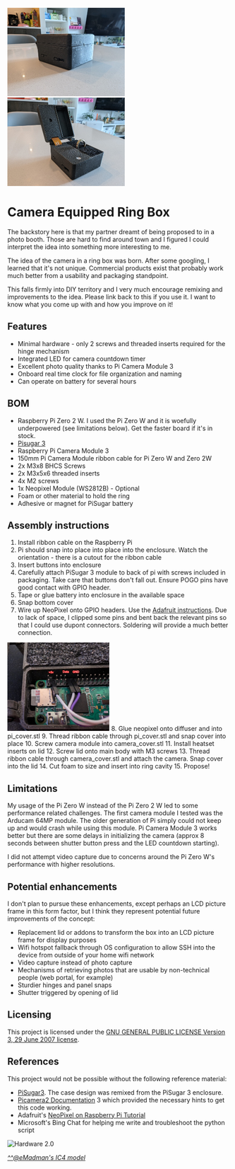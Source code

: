 <img src="/pictures/closed_box.jpg" alt="closed ring box" height="200"> <img src="/pictures/open_box.jpg" alt="open ring box" height="200">

# Camera Equipped Ring Box

The backstory here is that my partner dreamt of being proposed to in a photo booth.  Those are hard to find around town and I figured I could interpret the idea into something more interesting to me.

The idea of the camera in a ring box was born.  After some googling, I learned that it's not unique.  Commercial products exist that probably work much better from a usability and packaging standpoint. 

This falls firmly into DIY territory and I very much encourage remixing and improvements to the idea.  Please link back to this if you use it.  I want to know what you come up with and how you improve on it!

## Features
* Minimal hardware - only 2 screws and threaded inserts required for the hinge mechanism
* Integrated LED for camera countdown timer
* Excellent photo quality thanks to Pi Camera Module 3
* Onboard real time clock for file organization and naming
* Can operate on battery for several hours

## BOM
* Raspberry Pi Zero 2 W.  I used the Pi Zero W and it is woefully underpowered (see limitations below).  Get the faster board if it's in stock.
* [Pisugar 3](https://www.tindie.com/products/pisugar/pisugar-3-battery-for-raspberry-pi-zero/)
* Raspberry Pi Camera Module 3
* 150mm Pi Camera Module ribbon cable for Pi Zero W and Zero 2W
* 2x M3x8 BHCS Screws
* 2x M3x5x6 threaded inserts
* 4x M2 screws
* 1x Neopixel Module (WS2812B) - Optional
* Foam or other material to hold the ring
* Adhesive or magnet for PiSugar battery

## Assembly instructions
1. Install ribbon cable on the Raspberry Pi
2. Pi should snap into place into place into the enclosure.  Watch the orientation - there is a cutout for the ribbon cable
3. Insert buttons into enclosure
4. Carefully attach PiSugar 3 module to back of pi with screws included in packaging.  Take care that buttons don't fall out.  Ensure POGO pins have good contact with GPIO header.  
5. Tape or glue battery into enclosure in the available space
6. Snap bottom cover
7. Wire up NeoPixel onto GPIO headers.  Use the [Adafruit instructions](https://learn.adafruit.com/neopixels-on-raspberry-pi/raspberry-pi-wiring#powering-neopixels-from-raspberry-pi-without-level-shifting-3006456).  Due to lack of space, I clipped some pins and bent back the relevant pins so that I could use dupont connectors.  Soldering will provide a much better connection.  
<img src="/pictures/gpio.png" alt="gpio" height="200">
8. Glue neopixel onto diffuser and into pi_cover.stl
9. Thread ribbon cable through pi_cover.stl and snap cover into place
10. Screw camera module into camera_cover.stl
11. Install heatset inserts on lid
12. Screw lid onto main body with M3 screws
13. Thread ribbon cable through camera_cover.stl and attach the camera.  Snap cover into the lid
14. Cut foam to size and insert into ring cavity
15. Propose!

## Limitations 

My usage of the Pi Zero W instead of the Pi Zero 2 W led to some performance related challenges.  The first camera module I tested was the Arducam 64MP module.  The older generation of Pi simply could not keep up and would crash while using this module.  Pi Camera Module 3 works better but there are some delays in initializing the camera (approx 8 seconds between shutter button press and the LED countdown starting).  

I did not attempt video capture due to concerns around the Pi Zero W's performance with higher resolutions.

## Potential enhancements
I don't plan to pursue these enhancements, except perhaps an LCD picture frame in this form factor, but I think they represent potential future improvements of the concept:

* Replacement lid or addons to transform the box into an LCD picture frame for display purposes
* Wifi hotspot fallback through OS configuration to allow SSH into the device from outside of your home wifi network
* Video capture instead of photo capture
* Mechanisms of retrieving photos that are usable by non-technical people (web portal, for example)
* Sturdier hinges and panel snaps
* Shutter triggered by opening of lid

## Licensing
This project is licensed under the [GNU GENERAL PUBLIC LICENSE Version 3, 29 June 2007 license](LICENSE).

## References
This project would not be possible without the following reference material:

* [PiSugar3](https://github.com/PiSugar/PiSugar).  The case design was remixed from the PiSugar 3 enclosure.
* [Picamera2 Documentation](https://github.com/raspberrypi/picamera2) 3 which provided the necessary hints to get this code working.
* Adafruit's [NeoPixel on Raspberry Pi Tutorial](https://learn.adafruit.com/neopixels-on-raspberry-pi/overview) 
* Microsoft's Bing Chat for helping me write and troubleshoot the python script







<img src="Pictures/Schwinn_IC4_MOD.png" alt="Hardware 2.0"/> 

[_^^@eMadman's IC4 model_](https://github.com/doudar/SmartSpin2k/tree/develop/Hardware/MODS/Case%20V2%20-%20Schwinn%20IC4%20Mod)
